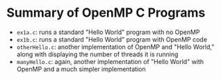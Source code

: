 # Summary of OpenMP C Programs

- `ex1a.c`: runs a standard "Hello World" program with no OpenMP
- `ex1b.c`: runs a standard "Hello World" program with OpenMP code
- `otherHello.c`: another implementation of OpenMP and "Hello World," along with
  displaying the number of threads it is running
- `manyHello.c`: again, another implementation of "Hello World" with OpenMP and
  a much simpler implementation
